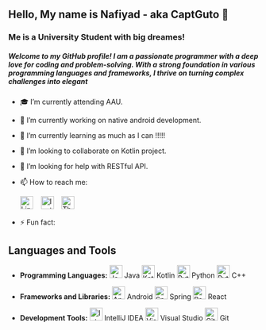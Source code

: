 ## Hello, My name is Nafiyad - aka CaptGuto 👋
### Me is a University Student with big dreames!
##### Welcome to my GitHub profile! I am a passionate programmer with a deep love for coding and problem-solving. With a strong foundation in various programming languages and frameworks, I thrive on turning complex challenges into elegant 

- 🎓 I’m currently attending AAU.
- 🔭 I’m currently working on native android development. 
- 🌱 I’m currently learning as much as I can !!!!!
- 👯 I’m looking to collaborate on Kotlin project.
- 🤔 I’m looking for help with RESTful API.
- 📫 How to reach me:

  <a href="https://www.linkedin.com/in/nafiyad-tadesse-1565b325b/?lipi=urn%3Ali%3Apage%3Ad_flagship3_feed%3BdnKy20NrSNKkrEbpd6x30w%3D%3D"><img src="https://simpleicons.org/icons/linkedin.svg" alt="LinkedIn" width="26px"></a>&nbsp;&nbsp;&nbsp;
  <a href="https://www.instagram.com/b.ru.ck/"><img src="https://simpleicons.org/icons/instagram.svg" alt="Instagram" width="26px"></a>&nbsp;&nbsp;&nbsp;
  <a href="https://threads/b.ru.ck/"><img src="https://simpleicons.org/icons/threads.svg" alt="Threads" width="26px"></a>
- ⚡ Fun fact:
## Languages and Tools
- **Programming Languages:** 
  <img src="https://simpleicons.org/icons/java.svg" alt="Java" width="26px"> Java
  <img src="https://simpleicons.org/icons/kotlin.svg" alt="Kotlin" width="26px"> Kotlin
  <img src="https://simpleicons.org/icons/python.svg" alt="Python" width="26px"> Python
  <img src="https://simpleicons.org/icons/cpp.svg" alt="Python" width="26px"> C++

- **Frameworks and Libraries:** 
  <img src="https://simpleicons.org/icons/android.svg" alt="Android" width="26px"> Android
  <img src="https://simpleicons.org/icons/spring.svg" alt="Spring" width="26px"> Spring
  <img src="https://simpleicons.org/icons/react.svg" alt="React" width="26px"> React

- **Development Tools:** 
  <img src="https://simpleicons.org/icons/intellijidea.svg" alt="IntelliJ IDEA" width="26px"> IntelliJ IDEA
  <img src="https://simpleicons.org/icons/visualstudio.svg" alt="Visual Studio" width="26px"> Visual Studio
  <img src="https://simpleicons.org/icons/git.svg" alt="Git" width="26px"> Git


<!--
**CaptGuto/CaptGuto** is a ✨ _special_ ✨ repository because its `README.md` (this file) appears on your GitHub profile.

Here are some ideas to get you started:

- 🔭 I’m currently working on ...
- 🌱 I’m currently learning ...
- 👯 I’m looking to collaborate on ...
- 🤔 I’m looking for help with ...
- 💬 Ask me about ...
- 📫 How to reach me: ...
- 😄 Pronouns: ...
- ⚡ Fun fact: ...
-->
